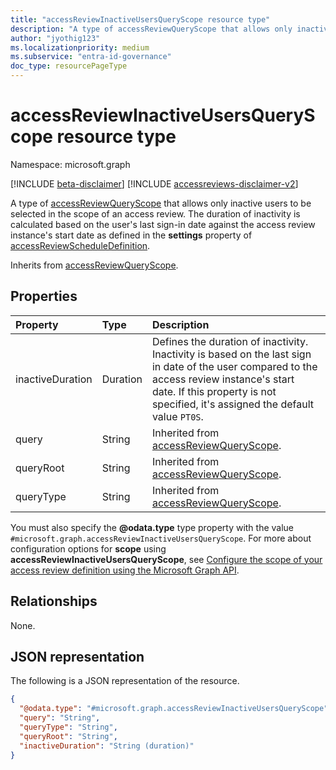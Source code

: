 ```yaml
---
title: "accessReviewInactiveUsersQueryScope resource type"
description: "A type of accessReviewQueryScope that allows only inactive users to be selected in the scope of an access review."
author: "jyothig123"
ms.localizationpriority: medium
ms.subservice: "entra-id-governance"
doc_type: resourcePageType
---
```


# accessReviewInactiveUsersQueryScope resource type

Namespace: microsoft.graph

[!INCLUDE [beta-disclaimer](../../includes/beta-disclaimer.md)]
[!INCLUDE [accessreviews-disclaimer-v2](../../includes/accessreviews-disclaimer-v2.md)]

A type of [accessReviewQueryScope](../resources/accessreviewqueryscope.md) that allows only inactive users to be selected in the scope of an access review. The duration of inactivity is calculated based on the user's last sign-in date against the access review instance's start date as defined in the **settings** property of [accessReviewScheduleDefinition](../resources/accessreviewscheduledefinition.md).

Inherits from [accessReviewQueryScope](../resources/accessreviewqueryscope.md).

## Properties
|Property|Type|Description|
|:---|:---|:---|
|inactiveDuration|Duration|Defines the duration of inactivity. Inactivity is based on the last sign in date of the user compared to the access review instance's start date. If this property is not specified, it's assigned the default value `PT0S`.|
|query|String|Inherited from [accessReviewQueryScope](../resources/accessreviewqueryscope.md).|
|queryRoot|String|Inherited from [accessReviewQueryScope](../resources/accessreviewqueryscope.md).|
|queryType|String|Inherited from [accessReviewQueryScope](../resources/accessreviewqueryscope.md).|

You must also specify the **@odata.type** type property with the value `#microsoft.graph.accessReviewInactiveUsersQueryScope`. For more about configuration options for **scope** using **accessReviewInactiveUsersQueryScope**, see [Configure the scope of your access review definition using the Microsoft Graph API](/graph/accessreviews-scope-concept).

## Relationships
None.

## JSON representation
The following is a JSON representation of the resource.
<!-- {
  "blockType": "resource",
  "@odata.type": "microsoft.graph.accessReviewInactiveUsersQueryScope"
}
-->
``` json
{
  "@odata.type": "#microsoft.graph.accessReviewInactiveUsersQueryScope",
  "query": "String",
  "queryType": "String",
  "queryRoot": "String",
  "inactiveDuration": "String (duration)"
}
```
